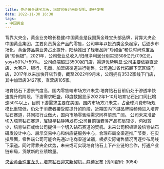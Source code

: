 ```yaml
---
title: 央企黄金珠宝龙头，培育钻石迎来新契机，静待发布
date: 2022-11-30 16:38
tags:
- 中国黄金
---
```

背靠大央企，黄金业务增长稳健:中国黄金是我国黄金珠宝头部品牌，背靠大央企中国黄金集团，主要负责黄金产品的零售，公司早年以投资类金条起家，后逐步市场化，黄金饰品类业务占比提升，陆续推出了轻奢品牌“珍如金”和快时尚珠宝品牌“珍尚银”，2021年，公司营业总收入/归母净利润分别实现508亿元/7.9亿元，yoy+50%/+59%。
公司终端超过3500家门店，渠道优势明显:公司主要依靠直营店、大客户、银行、电商、加盟店渠道进行销售，公司通过省代拓展下沉区域门店，2017年以来加快开店节奏，截至2022年9月末，公司拥有3532家线下门店，其中加盟店3427家，直营店105家。
<!-- more -->
培育钻石下游景气度高，国内零售端市场方兴未艾:培育钻石目前仍处于渗透率快速提升的阶段，下游需求旺盛，印度数据显示2022年1-10月培育钻石出口同比增速50%以上，目前下游需求主要在美国，国内市场方兴未艾，占全球消费市场规模比重较低，仍处于消费者接受度提升的阶段，近期国内下游品牌端频频进入培育钻石赛道，共同把行业做大，国内市场零售端需求同样前景广阔。
公司未来准备切入培育钻石赛道，璀璨星钻静待发布:公司目前镶嵌类产品布局较少，包袱较少，培育钻石或给公司提供一个切入钻石赛道的契机。未来公司积极建设培育钻石研发设计中心、展示交易中心和供应链服务中心，合理布局全渠道推广节奏，在实操层面，零售端公司可能会先通过电商渠道试销，根据实际销售情况再逐步布局线下渠道。同时背靠央企优势，未来或可实现培育钻石上下产业链的合作，打通产业链布局，贡献新的业绩增量。

[央企黄金珠宝龙头，培育钻石迎来新契机，静待发布](https://url12.ctfile.com/f/3948612-738835141-407bf5?p=3054)
(访问密码: 3054)

